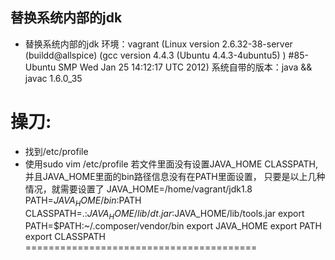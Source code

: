 替换系统内部的jdk
----------------------------
* 替换系统内部的jdk
环境：vagrant (Linux version 2.6.32-38-server (buildd@allspice) (gcc version 4.4.3 (Ubuntu 4.4.3-4ubuntu5) ) #85-Ubuntu SMP Wed Jan 25 14:12:17 UTC 2012)
系统自带的版本：java && javac 1.6.0_35

操刀:
================================================
* 找到/etc/profile
* 使用sudo vim /etc/profile
若文件里面没有设置JAVA_HOME CLASSPATH,并且JAVA_HOME里面的bin路径信息没有在PATH里面设置，
只要是以上几种情况，就需要设置了
 JAVA_HOME=/home/vagrant/jdk1.8
 PATH=$JAVA_HOME/bin:$PATH
 CLASSPATH=.:$JAVA_HOME/lib/dt.jar:$JAVA_HOME/lib/tools.jar
 export PATH=$PATH:~/.composer/vendor/bin
 export JAVA_HOME
 export PATH
 export CLASSPATH
========================================
